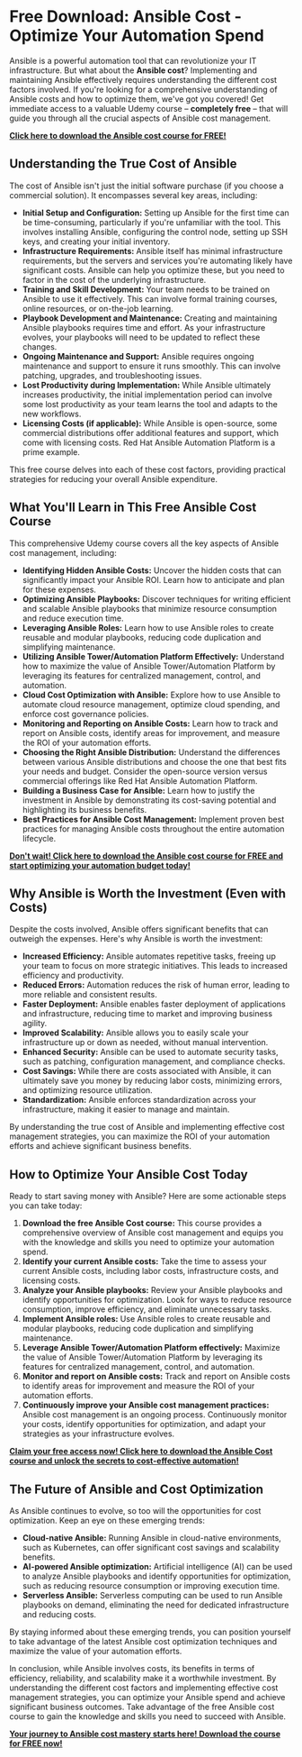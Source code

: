 # Free Download: Ansible Cost - Optimize Your Automation Spend

Ansible is a powerful automation tool that can revolutionize your IT infrastructure. But what about the **Ansible cost**? Implementing and maintaining Ansible effectively requires understanding the different cost factors involved. If you're looking for a comprehensive understanding of Ansible costs and how to optimize them, we've got you covered! Get immediate access to a valuable Udemy course – **completely free** – that will guide you through all the crucial aspects of Ansible cost management.

[**Click here to download the Ansible cost course for FREE!**](https://udemywork.com/ansible-cost)

## Understanding the True Cost of Ansible

The cost of Ansible isn't just the initial software purchase (if you choose a commercial solution). It encompasses several key areas, including:

*   **Initial Setup and Configuration:** Setting up Ansible for the first time can be time-consuming, particularly if you're unfamiliar with the tool. This involves installing Ansible, configuring the control node, setting up SSH keys, and creating your initial inventory.
*   **Infrastructure Requirements:** Ansible itself has minimal infrastructure requirements, but the servers and services you're automating likely have significant costs. Ansible can help you optimize these, but you need to factor in the cost of the underlying infrastructure.
*   **Training and Skill Development:** Your team needs to be trained on Ansible to use it effectively. This can involve formal training courses, online resources, or on-the-job learning.
*   **Playbook Development and Maintenance:** Creating and maintaining Ansible playbooks requires time and effort. As your infrastructure evolves, your playbooks will need to be updated to reflect these changes.
*   **Ongoing Maintenance and Support:** Ansible requires ongoing maintenance and support to ensure it runs smoothly. This can involve patching, upgrades, and troubleshooting issues.
*   **Lost Productivity during Implementation:** While Ansible ultimately increases productivity, the initial implementation period can involve some lost productivity as your team learns the tool and adapts to the new workflows.
*   **Licensing Costs (if applicable):** While Ansible is open-source, some commercial distributions offer additional features and support, which come with licensing costs. Red Hat Ansible Automation Platform is a prime example.

This free course delves into each of these cost factors, providing practical strategies for reducing your overall Ansible expenditure.

## What You'll Learn in This Free Ansible Cost Course

This comprehensive Udemy course covers all the key aspects of Ansible cost management, including:

*   **Identifying Hidden Ansible Costs:** Uncover the hidden costs that can significantly impact your Ansible ROI. Learn how to anticipate and plan for these expenses.
*   **Optimizing Ansible Playbooks:** Discover techniques for writing efficient and scalable Ansible playbooks that minimize resource consumption and reduce execution time.
*   **Leveraging Ansible Roles:** Learn how to use Ansible roles to create reusable and modular playbooks, reducing code duplication and simplifying maintenance.
*   **Utilizing Ansible Tower/Automation Platform Effectively:** Understand how to maximize the value of Ansible Tower/Automation Platform by leveraging its features for centralized management, control, and automation.
*   **Cloud Cost Optimization with Ansible:** Explore how to use Ansible to automate cloud resource management, optimize cloud spending, and enforce cost governance policies.
*   **Monitoring and Reporting on Ansible Costs:** Learn how to track and report on Ansible costs, identify areas for improvement, and measure the ROI of your automation efforts.
*   **Choosing the Right Ansible Distribution:** Understand the differences between various Ansible distributions and choose the one that best fits your needs and budget. Consider the open-source version versus commercial offerings like Red Hat Ansible Automation Platform.
*   **Building a Business Case for Ansible:** Learn how to justify the investment in Ansible by demonstrating its cost-saving potential and highlighting its business benefits.
*   **Best Practices for Ansible Cost Management:** Implement proven best practices for managing Ansible costs throughout the entire automation lifecycle.

[**Don't wait! Click here to download the Ansible cost course for FREE and start optimizing your automation budget today!**](https://udemywork.com/ansible-cost)

## Why Ansible is Worth the Investment (Even with Costs)

Despite the costs involved, Ansible offers significant benefits that can outweigh the expenses. Here's why Ansible is worth the investment:

*   **Increased Efficiency:** Ansible automates repetitive tasks, freeing up your team to focus on more strategic initiatives. This leads to increased efficiency and productivity.
*   **Reduced Errors:** Automation reduces the risk of human error, leading to more reliable and consistent results.
*   **Faster Deployment:** Ansible enables faster deployment of applications and infrastructure, reducing time to market and improving business agility.
*   **Improved Scalability:** Ansible allows you to easily scale your infrastructure up or down as needed, without manual intervention.
*   **Enhanced Security:** Ansible can be used to automate security tasks, such as patching, configuration management, and compliance checks.
*   **Cost Savings:** While there are costs associated with Ansible, it can ultimately save you money by reducing labor costs, minimizing errors, and optimizing resource utilization.
*   **Standardization:** Ansible enforces standardization across your infrastructure, making it easier to manage and maintain.

By understanding the true cost of Ansible and implementing effective cost management strategies, you can maximize the ROI of your automation efforts and achieve significant business benefits.

## How to Optimize Your Ansible Cost Today

Ready to start saving money with Ansible? Here are some actionable steps you can take today:

1.  **Download the free Ansible Cost course:** This course provides a comprehensive overview of Ansible cost management and equips you with the knowledge and skills you need to optimize your automation spend.
2.  **Identify your current Ansible costs:** Take the time to assess your current Ansible costs, including labor costs, infrastructure costs, and licensing costs.
3.  **Analyze your Ansible playbooks:** Review your Ansible playbooks and identify opportunities for optimization. Look for ways to reduce resource consumption, improve efficiency, and eliminate unnecessary tasks.
4.  **Implement Ansible roles:** Use Ansible roles to create reusable and modular playbooks, reducing code duplication and simplifying maintenance.
5.  **Leverage Ansible Tower/Automation Platform effectively:** Maximize the value of Ansible Tower/Automation Platform by leveraging its features for centralized management, control, and automation.
6.  **Monitor and report on Ansible costs:** Track and report on Ansible costs to identify areas for improvement and measure the ROI of your automation efforts.
7.  **Continuously improve your Ansible cost management practices:** Ansible cost management is an ongoing process. Continuously monitor your costs, identify opportunities for optimization, and adapt your strategies as your infrastructure evolves.

[**Claim your free access now! Click here to download the Ansible Cost course and unlock the secrets to cost-effective automation!**](https://udemywork.com/ansible-cost)

## The Future of Ansible and Cost Optimization

As Ansible continues to evolve, so too will the opportunities for cost optimization. Keep an eye on these emerging trends:

*   **Cloud-native Ansible:** Running Ansible in cloud-native environments, such as Kubernetes, can offer significant cost savings and scalability benefits.
*   **AI-powered Ansible optimization:** Artificial intelligence (AI) can be used to analyze Ansible playbooks and identify opportunities for optimization, such as reducing resource consumption or improving execution time.
*   **Serverless Ansible:** Serverless computing can be used to run Ansible playbooks on demand, eliminating the need for dedicated infrastructure and reducing costs.

By staying informed about these emerging trends, you can position yourself to take advantage of the latest Ansible cost optimization techniques and maximize the value of your automation efforts.

In conclusion, while Ansible involves costs, its benefits in terms of efficiency, reliability, and scalability make it a worthwhile investment. By understanding the different cost factors and implementing effective cost management strategies, you can optimize your Ansible spend and achieve significant business outcomes. Take advantage of the free Ansible cost course to gain the knowledge and skills you need to succeed with Ansible.

[**Your journey to Ansible cost mastery starts here! Download the course for FREE now!**](https://udemywork.com/ansible-cost)
